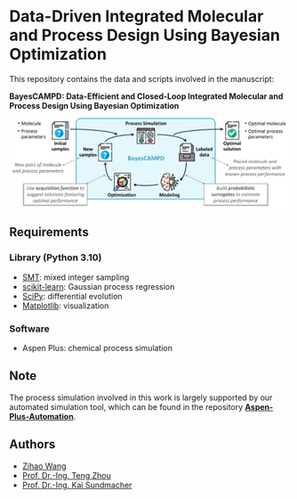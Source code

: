 # Data-Driven Integrated Molecular and Process Design Using Bayesian Optimization

This repository contains the data and scripts involved in the manuscript:

**BayesCAMPD: Data-Efficient and Closed-Loop Integrated Molecular and Process Design Using Bayesian Optimization**

<img src="BayesCAMPD.png" width="800">

## Requirements 
### Library (Python 3.10)
* [SMT](https://smt.readthedocs.io/en/stable/): mixed integer sampling
* [scikit-learn](https://scikit-learn.org/stable/): Gaussian process regression
* [SciPy](https://scipy.org/): differential evolution 
* [Matplotlib](https://matplotlib.org/): visualization

### Software
* Aspen Plus: chemical process simulation

## Note
The process simulation involved in this work is largely supported by our automated simulation tool, which can be found in the repository [**Aspen-Plus-Automation**](https://github.com/zwang1995/Aspen-Plus-Automation).  

## Authors
* [Zihao Wang](https://zwang1995.github.io/)
* [Prof. Dr.-Ing. Teng Zhou](https://facultyprofiles.hkust-gz.edu.cn/faculty-personal-page/ZHOU-Teng/tengzhou)
* [Prof. Dr.-Ing. Kai Sundmacher](https://www.mpi-magdeburg.mpg.de/person/24754/16345)
